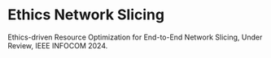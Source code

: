 # Ethics Network Slicing
Ethics-driven Resource Optimization for End-to-End Network Slicing, Under Review, IEEE INFOCOM 2024.
